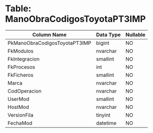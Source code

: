 # Table: ManoObraCodigosToyotaPT3IMP

| Column Name | Data Type | Nullable |
|-------------|-----------|----------|
| PkManoObraCodigosToyotaPT3IMP | bigint | NO |
| FkModulos | nvarchar | NO |
| FkIntegracion | smallint | NO |
| FkProcesos | int | NO |
| FkFicheros | smallint | NO |
| Marca | nvarchar | NO |
| CodOperacion | nvarchar | NO |
| UserMod | smallint | NO |
| HostMod | nvarchar | NO |
| VersionFila | tinyint | NO |
| FechaMod | datetime | NO |
